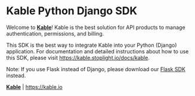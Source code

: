 # Kable Python Django SDK

Welcome to **[Kable](https://kable.io)**! Kable is the best solution for API products to manage authentication, permissions, and billing.

This SDK is the best way to integrate Kable into your Python (Django) application. For documentation and detailed instructions about how to use this SDK, please visit https://kable.stoplight.io/docs/kable.

Note: If you use Flask instead of Django, please download our [Flask SDK](https://pypi.org/project/kable-python-flask) instead.

**[Kable](https://kable.io)** | https://kable.io